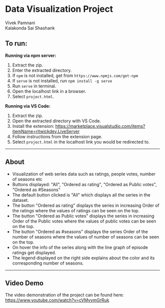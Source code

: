 # Data Visualization Project

Vivek Pamnani \
Kalakonda Sai Shashank

## To run:
**Running via npm server:**
1. Extract the zip.
2. Enter the extracted directory.
3. If `npm` is not installed, get from `https://www.npmjs.com/get-npm`
3. If `serve` is not installed, run `npm install -g serve`
4. Run `serve` in terminal.
5. Open the localhost link in a browser.
6. Select `project.html`.

**Running via VS Code:**
1. Extract the zip.
2. Open the extracted directory with VS Code.
3. Install the extension: https://marketplace.visualstudio.com/items?itemName=ritwickdey.LiveServer
4. Follow instructions from the extension page.
5. Select `project.html` in the localhost link you would be redirected to.

---

## About

* Visualization of web series data such as ratings, people votes, number of seasons etc
* Buttons displayed: "All", "Ordered as rating", "Ordered as Public votes", "Ordered as #Seasons"
* The default button clicked is "All" which displays all the series in the dataset.
* The button "Ordered as rating" displays the series in increasing Order of the ratings where the values of ratings can be seen on the top.
* The button "Ordered as Public votes" displays the series in increasing Order of the Public votes where the values of public votes can be seen on the top.
* The button "Ordered as #seasons" displays the series Order of the number of seasons where the values of number of seasons can be seen on the top.
* On hover the info of the series along with the line graph of episode ratings get displayed.
* The legend displayed on the right side explains about the color and its corresponding number of seasons.

---

## Video Demo

The video demonstration of the project can be found here: https://www.youtube.com/watch?v=cVMyvmGrRuk